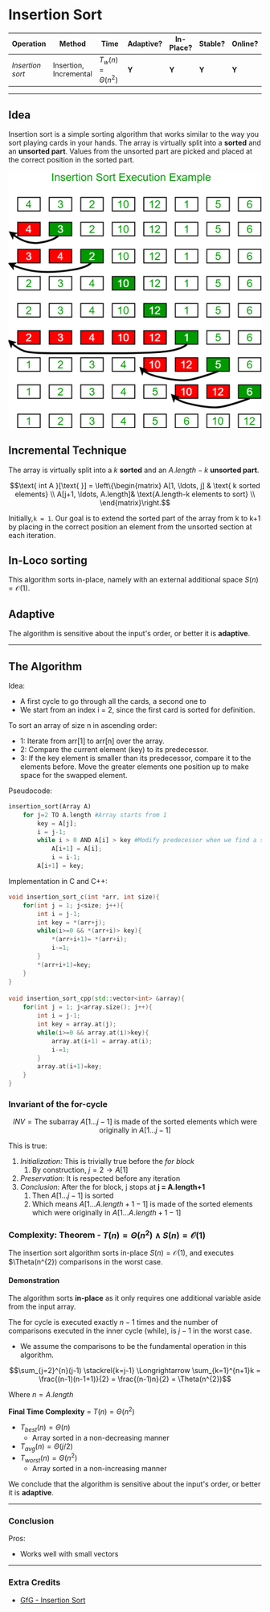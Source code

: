 # Insertion Sort

| **Operation**    	| **Method**             	| **Time**                   	| **Adaptive?** 	| **In-Place?** 	| **Stable?** 	| **Online?** 	|
|------------------	|------------------------	|----------------------------	|---------------	|---------------	|-------------	|-------------	|
| _Insertion sort_ 	| Insertion, Incremental 	| $T_{w}(n) = \Theta(n^{2})$ 	| **Y**         	| **Y**         	| **Y**       	| **Y**       	|

---

## Idea

Insertion sort is a simple sorting algorithm that works similar to the way you sort playing 
cards in your hands. The array is virtually split into a **sorted** and an **unsorted part**. 
Values from the unsorted part are picked and placed at the correct position in the sorted part.

![Insertion Sort](https://github.com/PayThePizzo/DataStrutucures-Algorithms/blob/main/Resources/insertionsort.png?raw=TRUE)


## Incremental Technique 
The array is virtually split into a $k$ **sorted** and an $A.length-k$ **unsorted part**.

```math
\text{ int A }[\text{ }] = \left\{\begin{matrix}
A[1, \ldots, j] & \text{ k sorted elements} \\
A[j+1, \ldots, A.length]& \text{A.length-k elements to sort} \\
\end{matrix}\right.
```

Initially,`k = 1`. Our goal is to extend the sorted part of the array from k to k+1 
by placing in the correct position an element from the unsorted section at each iteration.


## In-Loco sorting
This algorithm sorts in-place, namely with an external additional space $S(n) = \mathcal{O}(1)$.

## Adaptive
The algorithm is sensitive about the input's order, or better it is **adaptive**.

---

## The Algorithm

Idea: 
* A first cycle to go through all the cards, a second one to 
* We start from an index i = 2, since the first card is sorted for definition.

To sort an array of size n in ascending order:
* 1: Iterate from arr[1] to arr[n] over the array.
* 2: Compare the current element (key) to its predecessor.
* 3: If the key element is smaller than its predecessor, compare it to the elements before. 
Move the greater elements one position up to make space for the swapped element.

Pseudocode:
```python
insertion_sort(Array A)
    for j=2 TO A.length #Array starts from 1
        key = A[j]; 
        i = j-1; 
        while i > 0 AND A[i] > key #Modify predecessor when we find a smaller element
            A[i+1] = A[i];
            i = i-1;
        A[i+1] = key;
```

Implementation in C and C++:
```c++
void insertion_sort_c(int *arr, int size){
    for(int j = 1; j<size; j++){
        int i = j-1;
        int key = *(arr+j);
        while(i>=0 && *(arr+i)> key){
            *(arr+i+1)= *(arr+i);
            i-=1;
        }
        *(arr+i+1)=key;
    }
}

void insertion_sort_cpp(std::vector<int> &array){
    for(int j = 1; j<array.size(); j++){
        int i = j-1;
        int key = array.at(j);
        while(i>=0 && array.at(i)>key){
            array.at(i+1) = array.at(i);
            i-=1;
        }
        array.at(i+1)=key;
    }
}
```

### Invariant of the for-cycle
$$INV  = \text{The subarray } A[1 \ldots j-1] \text{ is made of the sorted elements which were originally in } A[1 \ldots j-1]$$

This is true:
1) _Initialization:_ This is trivially true before the *for block*
   1) By construction, $j=2 \rightarrow A[1]$
2) _Preservation_: It is respected before any iteration
3) _Conclusion_: After the for block, j stops at **j = A.length+1**
   1) Then $A[1 \ldots j-1]$ is sorted
   2) Which means $A[1 \ldots A.length + 1-1]$ is made of the sorted elements which were originally in $A[1 \ldots A.length+1-1]$

### Complexity: Theorem - $T(n) = \Theta(n^{2}) \wedge S(n) = \mathcal{O}(1)$
The insertion sort algorithm sorts in-place $S(n) = \mathcal{O}(1)$, and executes $\Theta(n^{2}) comparisons in 
the worst case. 

#### Demonstration
The algorithm sorts **in-place** as it only requires one additional variable aside from the input array.

The for cycle is executed exactly $n-1$ times and the number of comparisons executed in the inner cycle (while),
is $j-1$ in the worst case.
* We assume the comparisons to be the fundamental operation in this algorithm.

$$\sum_{j=2}^{n}(j-1) \stackrel{k=j-1} \Longrightarrow \sum_{k=1}^{n+1}k = \frac{(n-1)(n-1+1)}{2} = \frac{(n-1)n}{2} = \Theta(n^{2})$$

Where $n = A.length$

**Final Time Complexity** = $T(n) = \Theta(n^{2})$
* $T_{best}(n) =  \Theta(n)$
  * Array sorted in a non-decreasing manner 
* $T_{avg}(n) = \Theta(j/2)$
* $T_{worst}(n) =  \Theta(n^{2})$
  * Array sorted in a non-increasing manner

We conclude that the algorithm is sensitive about the input's order, or better it is **adaptive**.

---

### Conclusion
Pros: 
* Works well with small vectors

--- 

### Extra Credits

* [GfG - Insertion Sort](https://www.geeksforgeeks.org/insertion-sort/)